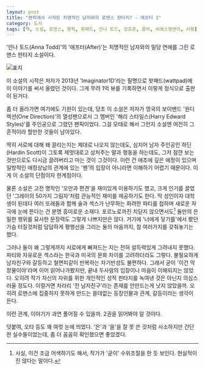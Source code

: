 ```yaml
---
layout: post
title: "팬픽에서 시작된 치명적인 남자와의 로맨스 판타지? - 애프터 1"
category: 도서
tags: [책, 소설, 로맨스, 팬픽, 왓패드, 안나 토드, 강효준, 콤마, 씨에스엠앤이, 서평]
---
```


'안나 토드(Anna Todd)'의
'애프터(After)'는
치명적인 남자와의 밀당 연애를 그린 로맨스 판타지 소설이다.

![표지](https://lh3.googleusercontent.com/Amxl7tCakbQGgCze52QyuD9f4lOruDiKzwSw_frE67Zs-HjhTCtc6y-n_SXgbKUOuWnI2yT_VxNfzg=s480)

이 소설의 시작은
저자가 2013년 'Imaginator1D'라는 필명으로 왓패드(wattpad)에 이 이야기를 써서 올렸던 것이다.
그게 무려 1억 뷰를 기록하면서 이렇게 정식으로 출판이 된거다.

좀 더 올라가면 여기에도 기원이 있는데,
당초 이 소설은 저자가 영국의 보이밴드 '원디렉션(One Direction)'의 열성팬으로서
그 멤버인 '해리 스타일스(Harry Edward Styles)'를 주인공으로 그렸던 팬픽이었다.
그걸 모태로 해서 그런지 소설엔 여전히 그 흔적이라 할만한 것들이 남아있다.

딱히 서로에 대해 왜 끌리는지는 제대로 나오지 않는데도,
심지어 남자 주인공인 하딘(Hardin Scott)이 그토록 제멋대로고 상처주는 말과 행동을 하는데도,
그저 잠깐 보는 것만으로도 다시금 끌려버리고 마는 것이 그것이다.
이런 건 애초에 깊은 애정이 있으며 일방적인 애정상납의 관계에 있는 '팬'의 입장이 아니라면 이해하기 어렵기 때문이다.
이게 이 소설의 단점이자 한계점이다.

물론 소설은 고전 명작인 '오만과 편견'을 재미있게 이용하기도 했고,
크게 인기를 끌었던 '그레이의 50가지 그림자'처럼 관능적인 재미를 제공하기도 한다.
막 성인이자 대학생이 된데다
여러 또래들과 함께 술과 섹스가 난무하는 화려한 파티를 접하며
새로운 자극에 눈에 뜬다는 건 분명 흥미로운 소재다.
포르노로까진 치닫지 않으면서도[^1] 둘만의 은밀한 행위를 묘사한 문장력도 그렇게 나쁘지만은 않다.
거기에 '너에게 닿기를'에서 봤던 가슴 터질것처럼 답답하게 평행선을 그리는 둘의 마음까지,
참 여러가지를 갖춰놓기는 했다.

[^1]: 사실, 이건 조금 어색하기도 해서, 작가가 '굳이' 수위조절을 한 듯 보인다. 현실적이진 않다는 말이다.

그러나 둘이 왜 그렇게까지 서로에게 빠져드는 지는 전혀 설득력있게 그려내지 못했다.
파티와 자유로운 섹스라는 한국과 미국의 문화 차이를 고려하더라도 그렇다.
불필요하게 남자친구와 갈등하고 철면피같이 반복하는 자기반성도 불편하다.
그래서 굳이 '이건 막장물이야'라며 이어 읽어나가봤지만, 끝내 두사람의 입장이나 마음이 이해되지는 않았다.
오히려 작가 자신의 자위를 위한 개인적인 성적 판타지를 녹여낸 것은 아닌지 의심스러울 정도다.
이럴거면 차라리 '전 남자친구'라는 존재를 안만드는게 낫지 않았을까.
오히려 로맨스에 집중하지 못하게 만드는 쓸데없는 등장인물과 관계, 갈등이라는 생각이 든다.

이런 관계, 이야기가 과연 풀어질 수 있을까.
2권을 읽어봐야 알 것이다.

덧붙여, 오타 등도 꽤 여럿 눈에 띄었다.
'은'과 '을'을 잘 못 쓴 것처럼 사소하지만 간단한 실수들이었는데,
좀 더 꼼꼼히 확인했으면 좋았겠다.
